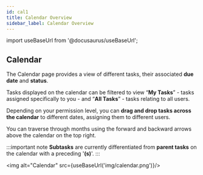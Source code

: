 ```yaml
---
id: cal1
title: Calendar Overview
sidebar_label: Calendar Overview
---
```


import useBaseUrl from '@docusaurus/useBaseUrl';

## Calendar

The Calendar page provides a view of different tasks, their associated **due date** and **status**.

Tasks displayed on the calendar can be filtered to view “**My Tasks**” - tasks assigned specifically to you - and “**All Tasks**” - tasks relating to all users.

Depending on your permission level, you can **drag and drop tasks across the calendar** to different dates, assigning them to different users.

You can traverse through months using the forward and backward arrows above the calendar on the top right.

:::important note
**Subtasks** are currently differentiated from **parent tasks** on the calendar with a preceding '**(s)**'.
:::

<img alt="Calendar" src={useBaseUrl('img/calendar.png')}/>